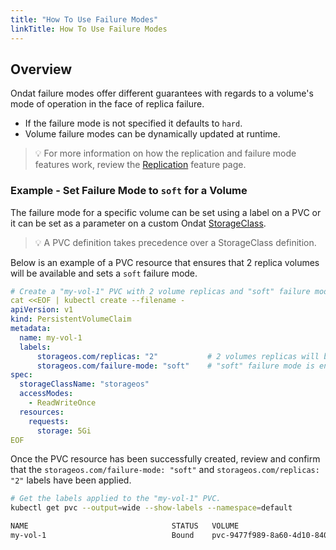 ```yaml
---
title: "How To Use Failure Modes"
linkTitle: How To Use Failure Modes
---
```


## Overview

Ondat failure modes offer different guarantees with regards to a volume's mode of operation in the face of replica failure. 
- If the failure mode is not specified it defaults to `hard`. 
- Volume failure modes can be dynamically updated at runtime.

> 💡  For more information on how the replication and failure mode features work, review the [Replication](/docs/concepts/replication) feature page.

### Example - Set Failure Mode to `soft` for a Volume

The failure mode for a specific volume can be set using a label on a PVC or it can be set as a parameter on a custom Ondat [StorageClass](/docs/operations/storageclasses).

> 💡 A PVC definition takes precedence over a StorageClass definition.

Below is an example of a PVC resource that ensures that 2 replica volumes will be available and sets a `soft` failure mode.

```yaml
# Create a "my-vol-1" PVC with 2 volume replicas and "soft" failure mode enabled.
cat <<EOF | kubectl create --filename -
apiVersion: v1
kind: PersistentVolumeClaim
metadata:
  name: my-vol-1
  labels:
      storageos.com/replicas: "2"           # 2 volumes replicas will be available.
      storageos.com/failure-mode: "soft"    # "soft" failure mode is enabled.
spec:
  storageClassName: "storageos"
  accessModes:
    - ReadWriteOnce
  resources:
    requests:
      storage: 5Gi
EOF
```

Once the PVC resource has been successfully created, review and confirm that the `storageos.com/failure-mode: "soft"` and `storageos.com/replicas: "2"` labels have been applied.

```bash
# Get the labels applied to the "my-vol-1" PVC.
kubectl get pvc --output=wide --show-labels --namespace=default

NAME                                STATUS   VOLUME                                     CAPACITY   ACCESS MODES   STORAGECLASS   AGE   VOLUMEMODE   LABELS
my-vol-1                            Bound    pvc-9477f989-8a60-4d10-8407-99bad90b29a3   5Gi        RWO            storageos      63s   Filesystem   storageos.com/failure-mode=soft,storageos.com/replicas=2
```